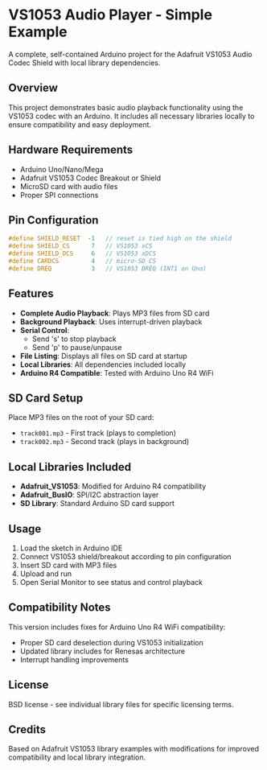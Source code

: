 # VS1053 Audio Player - Simple Example

A complete, self-contained Arduino project for the Adafruit VS1053 Audio Codec Shield with local library dependencies.

## Overview

This project demonstrates basic audio playback functionality using the VS1053 codec with an Arduino. It includes all necessary libraries locally to ensure compatibility and easy deployment.

## Hardware Requirements

- Arduino Uno/Nano/Mega
- Adafruit VS1053 Codec Breakout or Shield
- MicroSD card with audio files
- Proper SPI connections

## Pin Configuration

```cpp
#define SHIELD_RESET  -1   // reset is tied high on the shield
#define SHIELD_CS      7   // VS1053 xCS
#define SHIELD_DCS     6   // VS1053 xDCS
#define CARDCS         4   // micro-SD CS
#define DREQ           3   // VS1053 DREQ (INT1 on Uno)
```

## Features

- **Complete Audio Playback**: Plays MP3 files from SD card
- **Background Playback**: Uses interrupt-driven playback
- **Serial Control**:
  - Send 's' to stop playback
  - Send 'p' to pause/unpause
- **File Listing**: Displays all files on SD card at startup
- **Local Libraries**: All dependencies included locally
- **Arduino R4 Compatible**: Tested with Arduino Uno R4 WiFi

## SD Card Setup

Place MP3 files on the root of your SD card:
- `track001.mp3` - First track (plays to completion)
- `track002.mp3` - Second track (plays in background)

## Local Libraries Included

- **Adafruit_VS1053**: Modified for Arduino R4 compatibility
- **Adafruit_BusIO**: SPI/I2C abstraction layer
- **SD Library**: Standard Arduino SD card support

## Usage

1. Load the sketch in Arduino IDE
2. Connect VS1053 shield/breakout according to pin configuration
3. Insert SD card with MP3 files
4. Upload and run
5. Open Serial Monitor to see status and control playback

## Compatibility Notes

This version includes fixes for Arduino Uno R4 WiFi compatibility:
- Proper SD card deselection during VS1053 initialization
- Updated library includes for Renesas architecture
- Interrupt handling improvements

## License

BSD license - see individual library files for specific licensing terms.

## Credits

Based on Adafruit VS1053 library examples with modifications for improved compatibility and local library integration.
